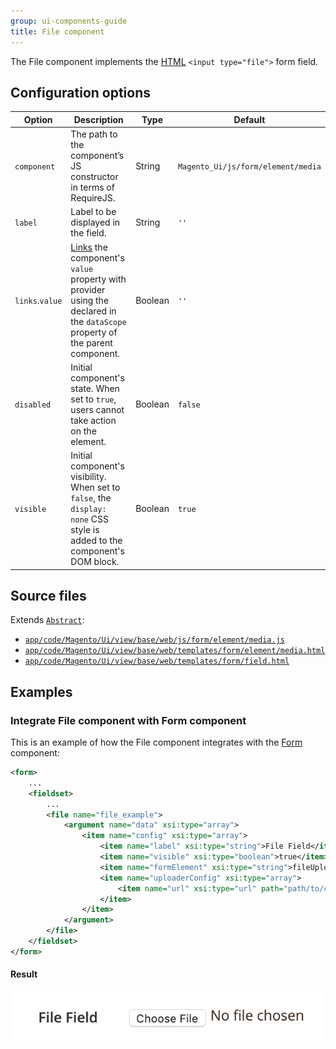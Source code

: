 ```yaml
---
group: ui-components-guide
title: File component
---
```


The File component implements the [HTML](https://glossary.magento.com/html) `<input type="file">` form field.

## Configuration options

| Option | Description | Type | Default |
| --- | --- | --- | --- |
| `component` | The path to the component’s JS constructor in terms of RequireJS. | String | `Magento_Ui/js/form/element/media` |
| `label` | Label to be displayed in the field. | String | `''` |
| `links`.`value` | [Links](concepts/linking.md) the component's `value` property with provider using the declared in the `dataScope` property of the parent component. | Boolean | `''` |
| `disabled` | Initial component's state. When set to `true`, users cannot take action on the element. | Boolean | `false` |
| `visible` | Initial component's visibility. When set to `false`, the `display: none` CSS style is added to the component's DOM block. | Boolean | `true` |

## Source files

Extends [`Abstract`](https://github.com/magento/magento2/blob/2.4/app/code/Magento/Ui/view/base/web/js/form/element/abstract.js):

-  [`app/code/Magento/Ui/view/base/web/js/form/element/media.js`](https://github.com/magento/magento2/blob/2.4/app/code/Magento/Ui/view/base/web/js/form/element/media.js)
-  [`app/code/Magento/Ui/view/base/web/templates/form/element/media.html`](https://github.com/magento/magento2/blob/2.4/app/code/Magento/Ui/view/base/web/templates/form/element/media.html)
-  [`app/code/Magento/Ui/view/base/web/templates/form/field.html`](https://github.com/magento/magento2/blob/2.4/app/code/Magento/Ui/view/base/web/templates/form/field.html)

## Examples

### Integrate File component with Form component

This is an example of how the File component integrates with the [Form](form.html) component:

```xml
<form>
    ...
    <fieldset>
        ...
        <file name="file_example">
            <argument name="data" xsi:type="array">
                <item name="config" xsi:type="array">
                    <item name="label" xsi:type="string">File Field</item>
                    <item name="visible" xsi:type="boolean">true</item>
                    <item name="formElement" xsi:type="string">fileUploader</item>
                    <item name="uploaderConfig" xsi:type="array">
                        <item name="url" xsi:type="url" path="path/to/controller"/>
                    </item>
                </item>
            </argument>
        </file>
    </fieldset>
</form>
```

#### Result

![File Component example](../_images/ui-components/ui-file-result.png)
